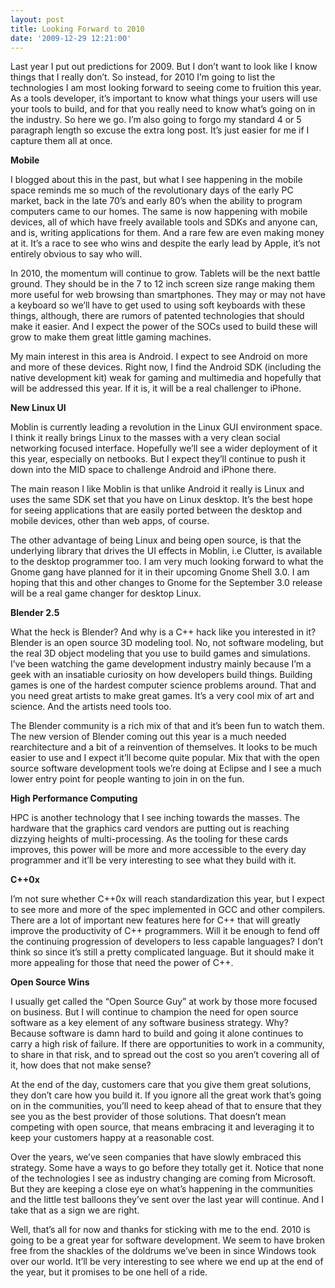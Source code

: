 ```yaml
---
layout: post
title: Looking Forward to 2010
date: '2009-12-29 12:21:00'
---
```



Last year I put out predictions for 2009. But I don’t want to look like I know things that I really don’t. So instead, for 2010 I’m going to list the technologies I am most looking forward to seeing come to fruition this year. As a tools developer, it’s important to know what things your users will use your tools to build, and for that you really need to know what’s going on in the industry. So here we go. I’m also going to forgo my standard 4 or 5 paragraph length so excuse the extra long post. It’s just easier for me if I capture them all at once.

**Mobile**

I blogged about this in the past, but what I see happening in the mobile space reminds me so much of the revolutionary days of the early PC market, back in the late 70’s and early 80’s when the ability to program computers came to our homes. The same is now happening with mobile devices, all of which have freely available tools and SDKs and anyone can, and is, writing applications for them. And a rare few are even making money at it. It’s a race to see who wins and despite the early lead by Apple, it’s not entirely obvious to say who will.

In 2010, the momentum will continue to grow. Tablets will be the next battle ground. They should be in the 7 to 12 inch screen size range making them more useful for web browsing than smartphones. They may or may not have a keyboard so we’ll have to get used to using soft keyboards with these things, although, there are rumors of patented technologies that should make it easier. And I expect the power of the SOCs used to build these will grow to make them great little gaming machines.

My main interest in this area is Android. I expect to see Android on more and more of these devices. Right now, I find the Android SDK (including the native development kit) weak for gaming and multimedia and hopefully that will be addressed this year. If it is, it will be a real challenger to iPhone.

**New Linux UI**

Moblin is currently leading a revolution in the Linux GUI environment space. I think it really brings Linux to the masses with a very clean social networking focused interface. Hopefully we’ll see a wider deployment of it this year, especially on netbooks. But I expect they’ll continue to push it down into the MID space to challenge Android and iPhone there.

The main reason I like Moblin is that unlike Android it really is Linux and uses the same SDK set that you have on Linux desktop. It’s the best hope for seeing applications that are easily ported between the desktop and mobile devices, other than web apps, of course.

The other advantage of being Linux and being open source, is that the underlying library that drives the UI effects in Moblin, i.e Clutter, is available to the desktop programmer too. I am very much looking forward to what the Gnome gang have planned for it in their upcoming Gnome Shell 3.0. I am hoping that this and other changes to Gnome for the September 3.0 release will be a real game changer for desktop Linux.

**Blender 2.5**

What the heck is Blender? And why is a C++ hack like you interested in it? Blender is an open source 3D modeling tool. No, not software modeling, but the real 3D object modeling that you use to build games and simulations. I’ve been watching the game development industry mainly because I’m a geek with an insatiable curiosity on how developers build things. Building games is one of the hardest computer science problems around. That and you need great artists to make great games. It’s a very cool mix of art and science. And the artists need tools too.

The Blender community is a rich mix of that and it’s been fun to watch them. The new version of Blender coming out this year is a much needed rearchitecture and a bit of a reinvention of themselves. It looks to be much easier to use and I expect it’ll become quite popular. Mix that with the open source software development tools we’re doing at Eclipse and I see a much lower entry point for people wanting to join in on the fun.

**High Performance Computing**

HPC is another technology that I see inching towards the masses. The hardware that the graphics card vendors are putting out is reaching dizzying heights of multi-processing. As the tooling for these cards improves, this power will be more and more accessible to the every day programmer and it’ll be very interesting to see what they build with it.

**C++0x**

I’m not sure whether C++0x will reach standardization this year, but I expect to see more and more of the spec implemented in GCC and other compilers. There are a lot of important new features here for C++ that will greatly improve the productivity of C++ programmers. Will it be enough to fend off the continuing progression of developers to less capable languages? I don’t think so since it’s still a pretty complicated language. But it should make it more appealing for those that need the power of C++.

**Open Source Wins**

I usually get called the “Open Source Guy” at work by those more focused on business. But I will continue to champion the need for open source software as a key element of any software business strategy. Why? Because software is damn hard to build and going it alone continues to carry a high risk of failure. If there are opportunities to work in a community, to share in that risk, and to spread out the cost so you aren’t covering all of it, how does that not make sense?

At the end of the day, customers care that you give them great solutions, they don’t care how you build it. If you ignore all the great work that’s going on in the communities, you’ll need to keep ahead of that to ensure that they see you as the best provider of those solutions. That doesn’t mean competing with open source, that means embracing it and leveraging it to keep your customers happy at a reasonable cost.

Over the years, we’ve seen companies that have slowly embraced this strategy. Some have a ways to go before they totally get it. Notice that none of the technologies I see as industry changing are coming from Microsoft. But they are keeping a close eye on what’s happening in the communities and the little test balloons they’ve sent over the last year will continue. And I take that as a sign we are right.

Well, that’s all for now and thanks for sticking with me to the end. 2010 is going to be a great year for software development. We seem to have broken free from the shackles of the doldrums we’ve been in since Windows took over our world. It’ll be very interesting to see where we end up at the end of the year, but it promises to be one hell of a ride.


